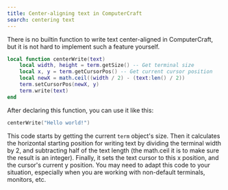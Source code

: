 ```yaml
---
title: Center-aligning text in ComputerCraft
search: centering text
---
```

There is no builtin function to write text center-aligned in ComputerCraft, but it is not hard to implement such a feature yourself.
```lua
local function centerWrite(text)
    local width, height = term.getSize() -- Get terminal size
    local x, y = term.getCursorPos() -- Get current cursor position
    local newX = math.ceil((width / 2) - (text:len() / 2))
    term.setCursorPos(newX, y)
    term.write(text)
end
```
After declaring this function, you can use it like this:
```lua
centerWrite("Hello world!")
```
This code starts by getting the current `term` object's size. Then it calculates the horizontal starting position for writing text by dividing the terminal width by 2, and subtracting half of the text length (the math.ceil it is to make sure the result is an integer). 
Finally, it sets the text cursor  to this x position, and the cursor's current y position.
You may need to adapt this code to your situation, especially when you are working with non-default terminals, monitors, etc.

